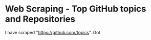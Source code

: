 # Web Scraping - Top  GitHub topics and Repositories
 I have scraped "https://github.com/topics". Got 
